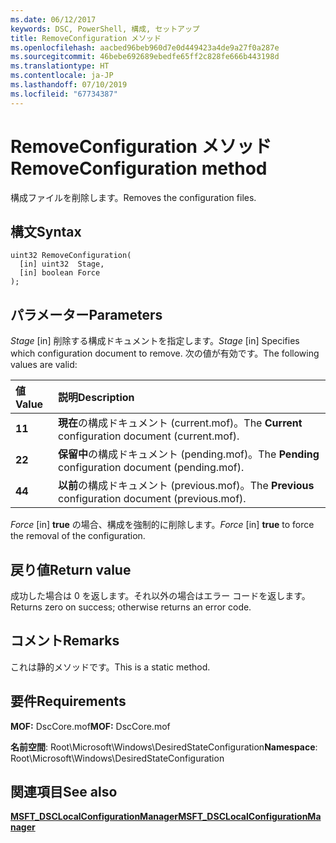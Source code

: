 ```yaml
---
ms.date: 06/12/2017
keywords: DSC, PowerShell, 構成, セットアップ
title: RemoveConfiguration メソッド
ms.openlocfilehash: aacbed96beb960d7e0d449423a4de9a27f0a287e
ms.sourcegitcommit: 46bebe692689ebedfe65ff2c828fe666b443198d
ms.translationtype: HT
ms.contentlocale: ja-JP
ms.lasthandoff: 07/10/2019
ms.locfileid: "67734387"
---
```

# <a name="removeconfiguration-method"></a><span data-ttu-id="fc4e6-103">RemoveConfiguration メソッド</span><span class="sxs-lookup"><span data-stu-id="fc4e6-103">RemoveConfiguration method</span></span>

<span data-ttu-id="fc4e6-104">構成ファイルを削除します。</span><span class="sxs-lookup"><span data-stu-id="fc4e6-104">Removes the configuration files.</span></span>

## <a name="syntax"></a><span data-ttu-id="fc4e6-105">構文</span><span class="sxs-lookup"><span data-stu-id="fc4e6-105">Syntax</span></span>

```mof
uint32 RemoveConfiguration(
  [in] uint32  Stage,
  [in] boolean Force
);
```

## <a name="parameters"></a><span data-ttu-id="fc4e6-106">パラメーター</span><span class="sxs-lookup"><span data-stu-id="fc4e6-106">Parameters</span></span>

<span data-ttu-id="fc4e6-107">*Stage* \[in\] 削除する構成ドキュメントを指定します。</span><span class="sxs-lookup"><span data-stu-id="fc4e6-107">*Stage* \[in\] Specifies which configuration document to remove.</span></span> <span data-ttu-id="fc4e6-108">次の値が有効です。</span><span class="sxs-lookup"><span data-stu-id="fc4e6-108">The following values are valid:</span></span>

|<span data-ttu-id="fc4e6-109">値</span><span class="sxs-lookup"><span data-stu-id="fc4e6-109">Value</span></span> |<span data-ttu-id="fc4e6-110">説明</span><span class="sxs-lookup"><span data-stu-id="fc4e6-110">Description</span></span> |
|:--- |:---|
|<span data-ttu-id="fc4e6-111">**1**</span><span class="sxs-lookup"><span data-stu-id="fc4e6-111">**1**</span></span> | <span data-ttu-id="fc4e6-112">**現在**の構成ドキュメント (current.mof)。</span><span class="sxs-lookup"><span data-stu-id="fc4e6-112">The **Current** configuration document (current.mof).</span></span> |
|<span data-ttu-id="fc4e6-113">**2**</span><span class="sxs-lookup"><span data-stu-id="fc4e6-113">**2**</span></span> | <span data-ttu-id="fc4e6-114">**保留中**の構成ドキュメント (pending.mof)。</span><span class="sxs-lookup"><span data-stu-id="fc4e6-114">The **Pending** configuration document (pending.mof).</span></span>  |
|<span data-ttu-id="fc4e6-115">**4**</span><span class="sxs-lookup"><span data-stu-id="fc4e6-115">**4**</span></span> | <span data-ttu-id="fc4e6-116">**以前**の構成ドキュメント (previous.mof)。</span><span class="sxs-lookup"><span data-stu-id="fc4e6-116">The **Previous** configuration document (previous.mof).</span></span> |

<span data-ttu-id="fc4e6-117">*Force* \[in\] **true** の場合、構成を強制的に削除します。</span><span class="sxs-lookup"><span data-stu-id="fc4e6-117">*Force* \[in\] **true** to force the removal of the configuration.</span></span>

## <a name="return-value"></a><span data-ttu-id="fc4e6-118">戻り値</span><span class="sxs-lookup"><span data-stu-id="fc4e6-118">Return value</span></span>

<span data-ttu-id="fc4e6-119">成功した場合は 0 を返します。それ以外の場合はエラー コードを返します。</span><span class="sxs-lookup"><span data-stu-id="fc4e6-119">Returns zero on success; otherwise returns an error code.</span></span>

## <a name="remarks"></a><span data-ttu-id="fc4e6-120">コメント</span><span class="sxs-lookup"><span data-stu-id="fc4e6-120">Remarks</span></span>

<span data-ttu-id="fc4e6-121">これは静的メソッドです。</span><span class="sxs-lookup"><span data-stu-id="fc4e6-121">This is a static method.</span></span>

## <a name="requirements"></a><span data-ttu-id="fc4e6-122">要件</span><span class="sxs-lookup"><span data-stu-id="fc4e6-122">Requirements</span></span>

<span data-ttu-id="fc4e6-123">**MOF:** DscCore.mof</span><span class="sxs-lookup"><span data-stu-id="fc4e6-123">**MOF:** DscCore.mof</span></span>

<span data-ttu-id="fc4e6-124">**名前空間**: Root\Microsoft\Windows\DesiredStateConfiguration</span><span class="sxs-lookup"><span data-stu-id="fc4e6-124">**Namespace**: Root\Microsoft\Windows\DesiredStateConfiguration</span></span>

## <a name="see-also"></a><span data-ttu-id="fc4e6-125">関連項目</span><span class="sxs-lookup"><span data-stu-id="fc4e6-125">See also</span></span>

[<span data-ttu-id="fc4e6-126">**MSFT_DSCLocalConfigurationManager**</span><span class="sxs-lookup"><span data-stu-id="fc4e6-126">**MSFT_DSCLocalConfigurationManager**</span></span>](msft-dsclocalconfigurationmanager.md)
